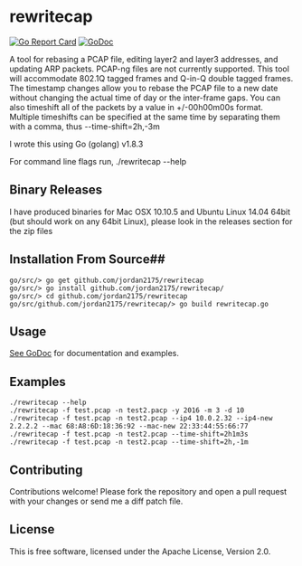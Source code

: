 # rewritecap #

[![Go Report Card](https://goreportcard.com/badge/github.com/jordan2175/rewritecap)](https://goreportcard.com/report/github.com/jordan2175/rewritecap)  [![GoDoc](https://godoc.org/github.com/jordan2175/rewritecap?status.png)](https://godoc.org/github.com/jordan2175/rewritecap)

A tool for rebasing a PCAP file, editing layer2 and layer3 addresses, and updating 
ARP packets. PCAP-ng files are not currently supported. This tool will accommodate 
802.1Q tagged frames and Q-in-Q double tagged frames. The timestamp changes allow 
you to rebase the PCAP file to a new date without changing the actual time of day 
or the inter-frame gaps.  You can also timeshift all of the packets by a value in
+/-00h00m00s format.  Multiple timeshifts can be specified at the same time by 
separating them with a comma, thus --time-shift=2h,-3m

I wrote this using Go (golang) v1.8.3

For command line flags run, ./rewritecap --help  

## Binary Releases

I have produced binaries for Mac OSX 10.10.5 and Ubuntu Linux 14.04 64bit (but should work on any 64bit Linux), please look in the releases section for the zip files 

## Installation From Source##

```
go/src/> go get github.com/jordan2175/rewritecap
go/src/> go install github.com/jordan2175/rewritecap/
go/src/> cd github.com/jordan2175/rewritecap
go/src/github.com/jordan2175/rewritecap/> go build rewritecap.go
```

## Usage ##

[See GoDoc](http://godoc.org/github.com/jordan2175/rewritecap) for
documentation and examples.

## Examples ##

```
./rewritecap --help
./rewritecap -f test.pcap -n test2.pacp -y 2016 -m 3 -d 10
./rewritecap -f test.pcap -n test2.pcap --ip4 10.0.2.32 --ip4-new 2.2.2.2 --mac 68:A8:6D:18:36:92 --mac-new 22:33:44:55:66:77
./rewritecap -f test.pcap -n test2.pcap --time-shift=2h1m3s
./rewritecap -f test.pcap -n test2.pcap --time-shift=2h,-1m
```

## Contributing ##

Contributions welcome! Please fork the repository and open a pull request
with your changes or send me a diff patch file.

## License ##

This is free software, licensed under the Apache License, Version 2.0.

